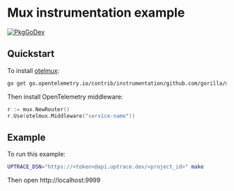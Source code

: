 # Mux instrumentation example

[![PkgGoDev](https://pkg.go.dev/badge/go.opentelemetry.io/contrib/instrumentation/github.com/gorilla/mux/otelmux)](https://pkg.go.dev/go.opentelemetry.io/contrib/instrumentation/github.com/gorilla/mux/otelmux)

## Quickstart

To install
[otelmux](https://github.com/open-telemetry/opentelemetry-go-contrib/tree/master/instrumentation/github.com/gorilla/mux/otelmux):

```bash
go get go.opentelemetry.io/contrib/instrumentation/github.com/gorilla/mux/otelmux
```

Then install OpenTelemetry middleware:

```go
r := mux.NewRouter()
r.Use(otelmux.Middleware("service-name"))
```

## Example

To run this example:

```bash
UPTRACE_DSN="https://<token>@api.uptrace.dev/<project_id>" make
```

Then open http://localhost:9999
